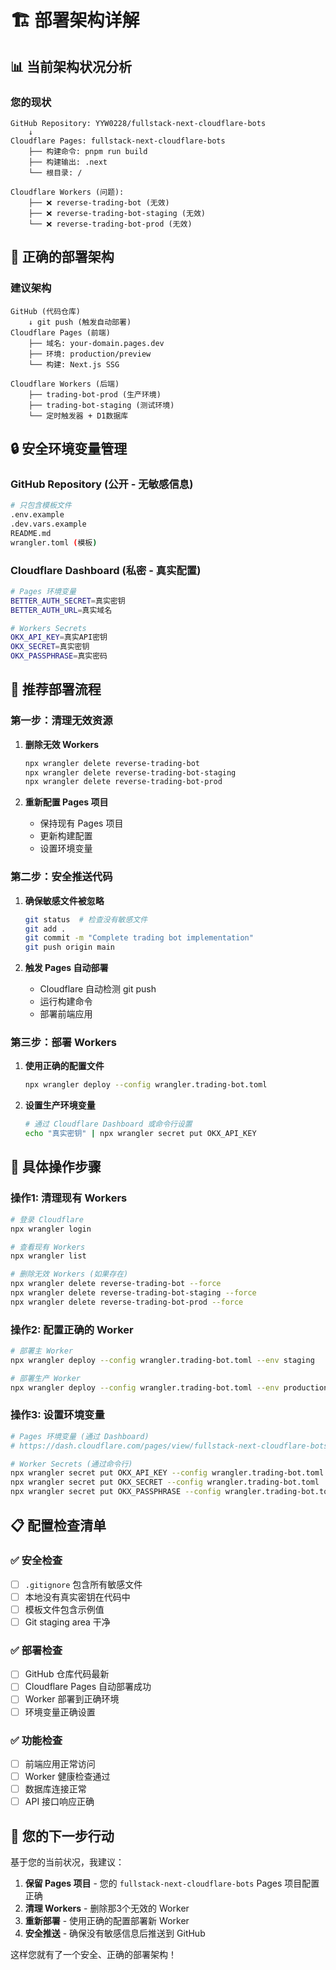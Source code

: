 # 🏗️ 部署架构详解

## 📊 **当前架构状况分析**

### 您的现状
```
GitHub Repository: YYW0228/fullstack-next-cloudflare-bots
    ↓
Cloudflare Pages: fullstack-next-cloudflare-bots
    ├── 构建命令: pnpm run build
    ├── 构建输出: .next
    └── 根目录: /

Cloudflare Workers (问题):
    ├── ❌ reverse-trading-bot (无效)
    ├── ❌ reverse-trading-bot-staging (无效)  
    └── ❌ reverse-trading-bot-prod (无效)
```

## 🎯 **正确的部署架构**

### 建议架构
```
GitHub (代码仓库)
    ↓ git push (触发自动部署)
Cloudflare Pages (前端)
    ├── 域名: your-domain.pages.dev
    ├── 环境: production/preview
    └── 构建: Next.js SSG

Cloudflare Workers (后端)
    ├── trading-bot-prod (生产环境)
    ├── trading-bot-staging (测试环境)
    └── 定时触发器 + D1数据库
```

## 🔒 **安全环境变量管理**

### GitHub Repository (公开 - 无敏感信息)
```bash
# 只包含模板文件
.env.example
.dev.vars.example
README.md
wrangler.toml (模板)
```

### Cloudflare Dashboard (私密 - 真实配置)
```bash
# Pages 环境变量
BETTER_AUTH_SECRET=真实密钥
BETTER_AUTH_URL=真实域名

# Workers Secrets
OKX_API_KEY=真实API密钥
OKX_SECRET=真实密钥
OKX_PASSPHRASE=真实密码
```

## 🚀 **推荐部署流程**

### 第一步：清理无效资源
1. **删除无效 Workers**
   ```bash
   npx wrangler delete reverse-trading-bot
   npx wrangler delete reverse-trading-bot-staging  
   npx wrangler delete reverse-trading-bot-prod
   ```

2. **重新配置 Pages 项目**
   - 保持现有 Pages 项目
   - 更新构建配置
   - 设置环境变量

### 第二步：安全推送代码
1. **确保敏感文件被忽略**
   ```bash
   git status  # 检查没有敏感文件
   git add .
   git commit -m "Complete trading bot implementation"
   git push origin main
   ```

2. **触发 Pages 自动部署**
   - Cloudflare 自动检测 git push
   - 运行构建命令
   - 部署前端应用

### 第三步：部署 Workers
1. **使用正确的配置文件**
   ```bash
   npx wrangler deploy --config wrangler.trading-bot.toml
   ```

2. **设置生产环境变量**
   ```bash
   # 通过 Cloudflare Dashboard 或命令行设置
   echo "真实密钥" | npx wrangler secret put OKX_API_KEY
   ```

## 🔧 **具体操作步骤**

### 操作1: 清理现有 Workers
```bash
# 登录 Cloudflare
npx wrangler login

# 查看现有 Workers
npx wrangler list

# 删除无效 Workers (如果存在)
npx wrangler delete reverse-trading-bot --force
npx wrangler delete reverse-trading-bot-staging --force
npx wrangler delete reverse-trading-bot-prod --force
```

### 操作2: 配置正确的 Worker
```bash
# 部署主 Worker
npx wrangler deploy --config wrangler.trading-bot.toml --env staging

# 部署生产 Worker
npx wrangler deploy --config wrangler.trading-bot.toml --env production
```

### 操作3: 设置环境变量
```bash
# Pages 环境变量 (通过 Dashboard)
# https://dash.cloudflare.com/pages/view/fullstack-next-cloudflare-bots

# Worker Secrets (通过命令行)
npx wrangler secret put OKX_API_KEY --config wrangler.trading-bot.toml
npx wrangler secret put OKX_SECRET --config wrangler.trading-bot.toml
npx wrangler secret put OKX_PASSPHRASE --config wrangler.trading-bot.toml
```

## 📋 **配置检查清单**

### ✅ 安全检查
- [ ] `.gitignore` 包含所有敏感文件
- [ ] 本地没有真实密钥在代码中
- [ ] 模板文件包含示例值
- [ ] Git staging area 干净

### ✅ 部署检查  
- [ ] GitHub 仓库代码最新
- [ ] Cloudflare Pages 自动部署成功
- [ ] Worker 部署到正确环境
- [ ] 环境变量正确设置

### ✅ 功能检查
- [ ] 前端应用正常访问
- [ ] Worker 健康检查通过
- [ ] 数据库连接正常
- [ ] API 接口响应正确

## 🎯 **您的下一步行动**

基于您的当前状况，我建议：

1. **保留 Pages 项目** - 您的 `fullstack-next-cloudflare-bots` Pages 项目配置正确
2. **清理 Workers** - 删除那3个无效的 Worker
3. **重新部署** - 使用正确的配置部署新 Worker
4. **安全推送** - 确保没有敏感信息后推送到 GitHub

这样您就有了一个安全、正确的部署架构！